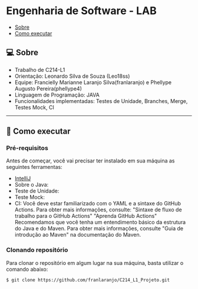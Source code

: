 # Engenharia de Software - LAB

- [Sobre](#-sobre)
- [Como executar](#-como-executar)


## 💻 Sobre

- Trabalho de C214-L1
- Orientação: Leonardo Silva de Souza (Leo18ss)
- Equipe: Francielly Marianne Laranjo Silva(franlaranjo) e Phellype Augusto Pereira(phellype4)
- Linguagem de Programação: JAVA
- Funcionalidades implementadas: Testes de Unidade, Branches, Merge, Testes Mock, CI

---

## 🚀 Como executar

### Pré-requisitos

Antes de começar, você vai precisar ter instalado em sua máquina as seguintes ferramentas:

- [IntelliJ](https://www.jetbrains.com/pt-br/idea/download/#section=windows)
- Sobre o Java:
- Teste de Unidade:
- Teste Mock:
- CI: Você deve estar familiarizado com o YAML e a sintaxe do GitHub Actions. Para obter mais informações, consulte:
"Sintaxe de fluxo de trabalho para o GitHub Actions"
"Aprenda GitHub Actions"
Recomendamos que você tenha um entendimento básico da estrutura do Java e do Maven. Para obter mais informações, consulte "Guia de introdução ao Maven" na documentação do Maven.



### Clonando repositório

Para clonar o repositório em algum lugar na sua máquina, basta utilizar o comando abaixo:
```bash
$ git clone https://github.com/franlaranjo/C214_L1_Projeto.git
```
